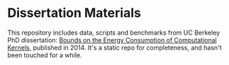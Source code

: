 Dissertation Materials
============

This repository includes data, scripts and benchmarks from UC Berkeley PhD dissertation: [Bounds on the Energy Consumption of Computational Kernels](https://www2.eecs.berkeley.edu/Pubs/TechRpts/2014/EECS-2014-175.pdf), published in 2014. It's a static repo for completeness, and hasn't been touched for a while.
